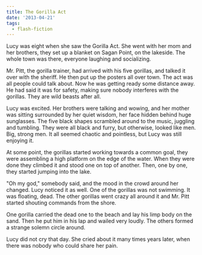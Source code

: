 ```yaml
---
title: The Gorilla Act
date: '2013-04-21'
tags:
  - flash-fiction
---
```


Lucy was eight when she saw the Gorilla Act. She went with her mom and her
brothers, they set up a blanket on Sagan Point, on the lakeside. The whole town
was there, everyone laughing and socializing.

<!-- truncate -->

Mr. Pitt, the gorilla trainer, had arrived with his five gorillas, and talked it
over with the sheriff. He then put up the posters all over town. The act was all
people could talk about. Now he was getting ready some distance away. He had
said it was for safety, making sure nobody interferes with the gorillas. They
are wild beasts after all.

Lucy was excited. Her brothers were talking and wowing, and her mother was
sitting surrounded by her quiet wisdom, her face hidden behind huge
sunglasses. The five black shapes scrambled around to the music, juggling and
tumbling. They were all black and furry, but otherwise, looked like men. Big,
strong men. It all seemed chaotic and pointless, but Lucy was still enjoying it.

At some point, the gorillas started working towards a common goal, they were
assembling a high platform on the edge of the water. When they were done they
climbed it and stood one on top of another. Then, one by one, they started
jumping into the lake.

"Oh my god," somebody said, and the mood in the crowd around her changed. Lucy
noticed it as well. One of the gorillas was not swimming. It was floating, dead.
The other gorillas went crazy all around it and Mr. Pitt started shouting
commands from the shore.

One gorilla carried the dead one to the beach and lay his limp body on the sand.
Then he put him in his lap and wailed very loudly. The others formed a strange
solemn circle around.

Lucy did not cry that day. She cried about it many times years later, when there
was nobody who could share her pain.
